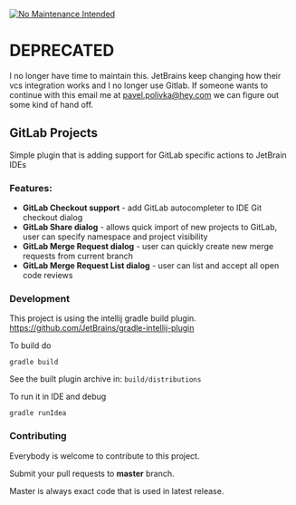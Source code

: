 [![No Maintenance Intended](http://unmaintained.tech/badge.svg)](http://unmaintained.tech/)
# DEPRECATED

I no longer have time to maintain this. JetBrains keep changing how their vcs integration works and I no longer use Gitlab. If someone wants to continue with this email me at pavel.polivka@hey.com we can figure out some kind of hand off.

## GitLab Projects
Simple plugin that is adding support for GitLab specific actions to JetBrain IDEs

### Features:
* **GitLab Checkout support** - add GitLab autocompleter to IDE Git checkout dialog
* **GitLab Share dialog** - allows quick import of new projects to GitLab, user can specify namespace and project visibility
* **GitLab Merge Request dialog** - user can quickly create new merge requests from current branch
* **GitLab Merge Request List dialog** - user can list and accept all open code reviews

### Development
This project is using the intellij gradle build plugin. 
https://github.com/JetBrains/gradle-intellij-plugin

To build do

`gradle build`

See the built plugin archive in: `build/distributions`

To run it in IDE and debug

`gradle runIdea`


### Contributing
Everybody is welcome to contribute to this project.

Submit your pull requests to **master** branch.

Master is always exact code that is used in latest release.
